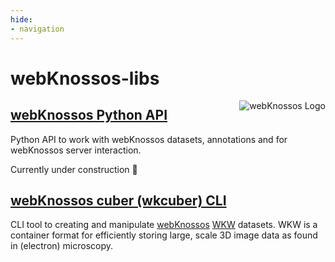 ```yaml
---
hide:
- navigation
---
```

# webKnossos-libs
<img align="right" src="https://static.webknossos.org/images/oxalis.svg" alt="webKnossos Logo" />

## [webKnossos Python API](webknossos)
Python API to work with webKnossos datasets, annotations and for webKnossos server interaction.

Currently under construction :construction:

## [webKnossos cuber (wkcuber) CLI](wkcuber)
CLI tool to creating and manipulate [webKnossos](https://webknossos.org) [WKW](https://github.com/scalableminds/webknossos-wrap) datasets. WKW is a container format for efficiently storing large, scale 3D image data as found in (electron) microscopy.
